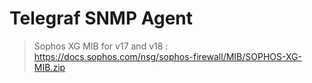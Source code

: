 # Telegraf SNMP Agent

>Sophos XG MIB for v17 and v18 :
>https://docs.sophos.com/nsg/sophos-firewall/MIB/SOPHOS-XG-MIB.zip
